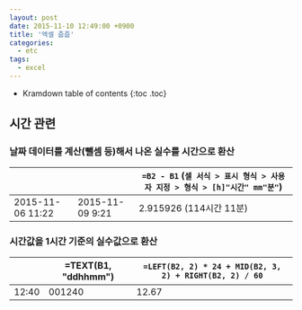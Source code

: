 ```yaml
---
layout: post
date: 2015-11-10 12:49:00 +0900
title: '엑셀 줍줍'
categories:
  - etc
tags:
  - excel
---
```


* Kramdown table of contents
{:toc .toc}

## 시간 관련

### 날짜 데이터를 계산(뺄셈 등)해서 나온 실수를 시간으로 환산

|  |  |`=B2 - B1` (`셀 서식 > 표시 형식 > 사용자 지정 > 형식 > [h]"시간" mm"분"`)|
|--|--|--|
|2015-11-06 11:22|2015-11-09 9:21|2.915926 (114시간 11분)|

### 시간값을 1시간 기준의 실수값으로 환산

|  |=TEXT(B1, "ddhhmm")|`=LEFT(B2, 2) * 24 + MID(B2, 3, 2) + RIGHT(B2, 2) / 60`|
|--|--|--|
|12:40|001240|12.67|
